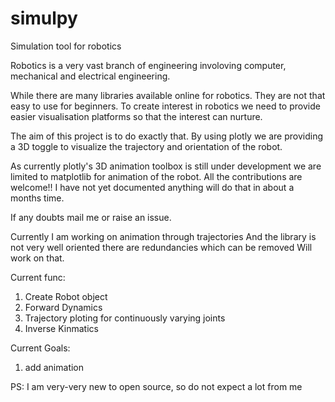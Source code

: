 # simulpy
Simulation tool for robotics

Robotics is a very vast branch of engineering involoving computer, mechanical and electrical engineering.

While there are many libraries available online for robotics. They are not that easy to use for beginners.
To create interest in robotics we need to provide easier visualisation platforms so that the interest can
nurture.

The aim of this project is to do exactly that. By using plotly we are providing a 3D toggle to visualize 
the trajectory and orientation of the robot.

As currently plotly's 3D animation toolbox is still under development we are limited to matplotlib for
animation of the robot.
All the contributions are welcome!!
I have not yet documented anything will do that in about a months time.

If any doubts mail me or raise an issue.

Currently I am working on animation through trajectories
And the library is not very well oriented there are redundancies which can be removed
Will work on that.

Current func:
1. Create Robot object
2. Forward Dynamics
3. Trajectory ploting for continuously varying joints
4. Inverse Kinmatics 

Current Goals:
1. add animation
 
PS: I am very-very new to open source, so do not expect a lot from me
